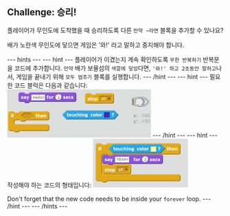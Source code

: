 ## Challenge: 승리!

플레이어가 무인도에 도착했을 때 승리하도록 다른 `만약 ~라면` 블록을 추가할 수 있나요?

배가 노란색 무인도에 닿으면 게임은 '와!' 라고 말하고 중지해야 합니다.

\--- hints \--- \--- hint \--- 플레이어가 이겼는지 계속 확인하도록 `무한 반복하기` 반복문을 코드에 추가합니다. `만약` 배가 보물섬의 `색깔에 닿았`다면, `'와!' 하고 2초동안 말하고`나서, 게임을 끝내기 위해 `모두 멈추기` 블록를 실행합니다. \--- /hint \--- \--- hint \--- 필요한 코드 블럭은 다음과 같습니다: ![screenshot](images/boat-win-blocks.png) \--- /hint \--- \--- hint \--- 작성해야 하는 코드의 형태입니다: ![screenshot](images/boat-win-code.png)

Don't forget that the new code needs to be inside your `forever` loop. \--- /hint \--- \--- /hints \---